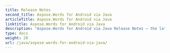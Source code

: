 ```yaml
---
title: Release Notes
second_title: Aspose.Words for Android via Java
articleTitle: Aspose.Words for Android via Java
linktitle: Aspose.Words for Android via Java
description: "Aspose.Words for Android via Java Release Notes – the latest updates and fixes."
type: docs
weight: 20
url: /java/aspose-words-for-android-via-java/
---
```



